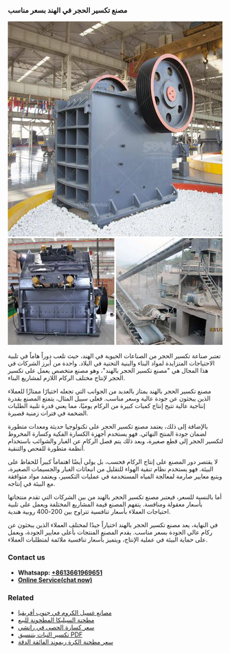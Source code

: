 <h3>مصنع تكسير الحجر في الهند بسعر مناسب</h3><img src='1701853548.jpg' alt=''><p>تعتبر صناعة تكسير الحجر من الصناعات الحيوية في الهند، حيث تلعب دوراً هاماً في تلبية الاحتياجات المتزايدة لمواد البناء والبنية التحتية في البلاد. واحدة من أبرز الشركات في هذا المجال هي "مصنع تكسير الحجر بالهند"، وهو مصنع متخصص يعمل على تكسير الحجر لإنتاج مختلف الركام اللازم لمشاريع البناء.</p><p>مصنع تكسير الحجر بالهند يمتاز بالعديد من الجوانب التي تجعله اختيارًا ممتازًا للعملاء الذين يبحثون عن جودة عالية وسعر مناسب. فعلى سبيل المثال، يتمتع المصنع بقدرة إنتاجية عالية تتيح إنتاج كميات كبيرة من الركام يوميًا، مما يعني قدرة تلبية الطلبات الضخمة في فترات زمنية قصيرة.</p><p>بالإضافة إلى ذلك، يعتمد مصنع تكسير الحجر على تكنولوجيا حديثة ومعدات متطورة لضمان جودة المنتج النهائي. فهو يستخدم أجهزة الكسارة الفكية وكسارة المخروط لتكسير الحجر إلى قطع صغيرة، وبعد ذلك يتم فصل الركام عن الغبار والشوائب باستخدام أنظمة متطورة للفحص والتنقية.</p><p>لا يقتصر دور المصنع على إنتاج الركام فحسب، بل يولي أيضًا اهتماماً كبيراً للحفاظ على البيئة. فهو يستخدم نظام تنقية الهواء للتقليل من انبعاثات الغبار والجسيمات الصغيرة، ويتبع معايير صارمة لمعالجة المياه المستخدمة في عمليات التكسير، ويعتمد مواد متوافقة مع البيئة في إنتاجه.</p><p>أما بالنسبة للسعر، فيعتبر مصنع تكسير الحجر بالهند من بين الشركات التي تقدم منتجاتها بأسعار معقولة ومنافسة. يتفهم المصنع قيمة المشاريع المختلفة ويعمل على تلبية احتياجات العملاء بأسعار تنافسية تتراوح بين 200-400 روبية هندية.</p><p>في النهاية، يعد مصنع تكسير الحجر بالهند اختياراً جيدًا لمختلف العملاء الذين يبحثون عن ركام عالي الجودة بسعر مناسب. يقدم المصنع المنتجات بأعلى معايير الجودة، ويعمل على حماية البيئة في عملية الإنتاج، ويتميز بأسعار تنافسية ملائمة لمتطلبات العملاء.</p><h3>Contact us</h3><ul><li><strong>Whatsapp:&nbsp;<a href="https://wa.me/8613661969651">+8613661969651</a></strong></li><li><a href="https://swt.shibang-china.com/?git&amp;zhl&amp;مصنع تكسير الحجر في الهند بسعر مناسب"><strong>Online Service(chat now)</strong></a></li></ul><h3>Related</h3><ul><li><a href='مصانع غسيل الكروم في جنوب أفريقيا.md'>مصانع غسيل الكروم في جنوب أفريقيا</a></li><li><a href='مطحنة السيليكا المطحونة للبيع.md'>مطحنة السيليكا المطحونة للبيع</a></li><li><a href='سعر كسارة الحصى في رانشي.md'>سعر كسارة الحصى في رانشي</a></li><li><a href='تكسير النبات بتنسيق PDF.md'>تكسير النبات بتنسيق PDF</a></li><li><a href='سعر مطحنة الكرة ريموند الفائقة الدقة.md'>سعر مطحنة الكرة ريموند الفائقة الدقة</a></li></ul>